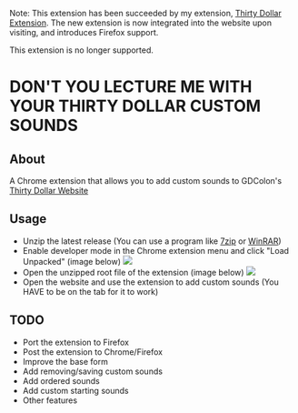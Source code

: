Note: This extension has been succeeded by my extension, [Thirty Dollar Extension](https://github.com/aguywhosaguy/thirtyDollarExtension). The new extension is now integrated into the website upon visiting, and introduces Firefox support.

This extension is no longer supported.

# DON'T YOU LECTURE ME WITH YOUR THIRTY DOLLAR CUSTOM SOUNDS
## About
A Chrome extension that allows you to add custom sounds to GDColon's [Thirty Dollar Website](https://thirtydollar.website/)

## Usage
 - Unzip the latest release (You can use a program like [7zip](https://www.7-zip.org/) or [WinRAR](https://www.win-rar.com))
 - Enable developer mode in the Chrome extension menu and click "Load Unpacked" (image below)
![](https://i.imgur.com/PDRahkf.png)
 - Open the unzipped root file of the extension (image below)
 ![](https://i.imgur.com/QqzqbgQ.png)
 - Open the website and use the extension to add custom sounds (You HAVE to be on the tab for it to work)
 
 ## TODO
 
 - Port the extension to Firefox
 - Post the extension to Chrome/Firefox
 - Improve the base form
 - Add removing/saving custom sounds
 - Add ordered sounds
 - Add custom starting sounds
 - Other features
